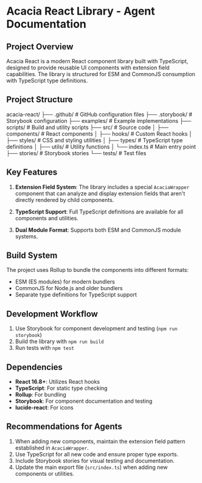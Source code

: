 # Acacia React Library - Agent Documentation

## Project Overview

Acacia React is a modern React component library built with TypeScript, designed to provide reusable UI components with extension field capabilities. The library is structured for ESM and CommonJS consumption with TypeScript type definitions.

## Project Structure

acacia-react/
├── .github/             # GitHub configuration files
├── .storybook/          # Storybook configuration
├── examples/            # Example implementations
├── scripts/             # Build and utility scripts
├── src/                 # Source code
│   ├── components/      # React components
│   ├── hooks/           # Custom React hooks
│   ├── styles/          # CSS and styling utilities
│   ├── types/           # TypeScript type definitions
│   ├── utils/           # Utility functions
│   └── index.ts         # Main entry point
├── stories/             # Storybook stories
└── tests/               # Test files


## Key Features

1. **Extension Field System**: The library includes a special `AcaciaWrapper` component that can analyze and display extension fields that aren't directly rendered by child components.

2. **TypeScript Support**: Full TypeScript definitions are available for all components and utilities.

3. **Dual Module Format**: Supports both ESM and CommonJS module systems.

## Build System

The project uses Rollup to bundle the components into different formats:
- ESM (ES modules) for modern bundlers
- CommonJS for Node.js and older bundlers
- Separate type definitions for TypeScript support

## Development Workflow

1. Use Storybook for component development and testing (`npm run storybook`)
2. Build the library with `npm run build`
3. Run tests with `npm test`

## Dependencies

- **React 16.8+**: Utilizes React hooks
- **TypeScript**: For static type checking
- **Rollup**: For bundling
- **Storybook**: For component documentation and testing
- **lucide-react**: For icons

## Recommendations for Agents

1. When adding new components, maintain the extension field pattern established in `AcaciaWrapper`.
2. Use TypeScript for all new code and ensure proper type exports.
3. Include Storybook stories for visual testing and documentation.
4. Update the main export file (`src/index.ts`) when adding new components or utilities.
